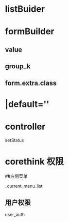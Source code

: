 # listBuider

# formBuilder
## value
## group_k
## form.extra.class


# |default=''

# controller

setStatus

# corethink 权限 

##左侧菜单

_current_menu_list 

## 用户权限
user_auth
